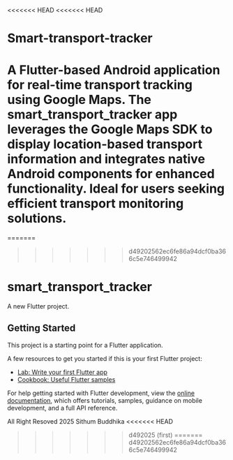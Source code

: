 <<<<<<< HEAD
<<<<<<< HEAD
# Smart-transport-tracker
A Flutter-based Android application for real-time transport tracking using Google Maps. The smart_transport_tracker app leverages the Google Maps SDK to display location-based transport information and integrates native Android components for enhanced functionality. Ideal for users seeking efficient transport monitoring solutions.
=======
=======
>>>>>>> d49202562ec6fe86a94dcf0ba366c5e746499942
# smart_transport_tracker

A new Flutter project.

## Getting Started



This project is a starting point for a Flutter application.

A few resources to get you started if this is your first Flutter project:

- [Lab: Write your first Flutter app](https://docs.flutter.dev/get-started/codelab)
- [Cookbook: Useful Flutter samples](https://docs.flutter.dev/cookbook)

For help getting started with Flutter development, view the
[online documentation](https://docs.flutter.dev/), which offers tutorials,
samples, guidance on mobile development, and a full API reference.

All Right Resoved 2025 Sithum Buddhika
<<<<<<< HEAD
>>>>>>> d492025 (first)
=======
>>>>>>> d49202562ec6fe86a94dcf0ba366c5e746499942
